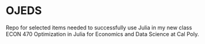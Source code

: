 # OJEDS

Repo for selected items needed to successfully use Julia in my new class ECON 470 Optimization in Julia for Economics and Data Science at Cal Poly.
